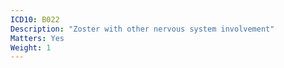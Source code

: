 ```yaml
---
ICD10: B022
Description: "Zoster with other nervous system involvement"
Matters: Yes
Weight: 1
---
```

